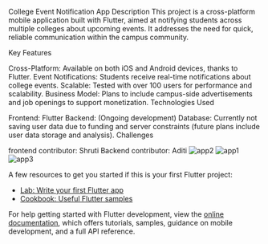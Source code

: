 College Event Notification App
Description
This project is a cross-platform mobile application built with Flutter, aimed at notifying students across multiple colleges about upcoming events. It addresses the need for quick, reliable communication within the campus community.

Key Features

Cross-Platform: Available on both iOS and Android devices, thanks to Flutter.
Event Notifications: Students receive real-time notifications about college events.
Scalable: Tested with over 100 users for performance and scalability.
Business Model: Plans to include campus-side advertisements and job openings to support monetization.
Technologies Used

Frontend: Flutter
Backend: (Ongoing development)
Database: Currently not saving user data due to funding and server constraints (future plans include user data storage and analysis).
Challenges

frontend contributor: Shruti
Backend contributor: Aditi 
![app2](https://github.com/user-attachments/assets/59d9ff85-f167-4e4c-853b-881611b21bde)
![app1](https://github.com/user-attachments/assets/6de699b3-e109-4bd8-92fd-7ea348fa09eb)
![app3](https://github.com/user-attachments/assets/c3a1031b-6217-4af9-9fe0-3ea147b4dbd9)

A few resources to get you started if this is your first Flutter project:

- [Lab: Write your first Flutter app](https://docs.flutter.dev/get-started/codelab)
- [Cookbook: Useful Flutter samples](https://docs.flutter.dev/cookbook)

For help getting started with Flutter development, view the
[online documentation](https://docs.flutter.dev/), which offers tutorials,
samples, guidance on mobile development, and a full API reference.
